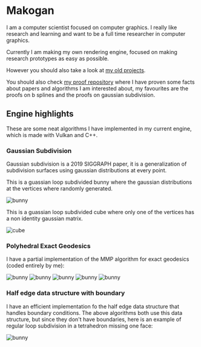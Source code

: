 # Makogan

I am a computer scientist focused on computer graphics. I really like research and learning and want to be a full time researcher in computer graphics.

Currently I am making my own rendering engine, focused on making research prototypes as easy as possible.

However you should also take a look at [my old projects](/projects.md).

You should also check [my proof repository](https://gitlab.com/Makogan/mathproofs) where I have proven some facts about papers and algorithms I am interested about, my favourites are the proofs on b splines and the proofs on gaussian subdivision.


## Engine highlights

These are some neat algorithms I have implemented in my current engine, which is made with Vulkan and C++.


### Gaussian Subdivision

Gaussian subdivision is a 2019 SIGGRAPH paper, it is a generalization of subdivision surfaces using gaussian distributions at every point.

This is a guassian loop subdivided bunny where the gaussian distributions at the vertices where randomly generated.

![bunny](/images/gaussian_bunny.png)

This is a guassian loop subdivided cube where only one of the vertices has a non identity gaussian matrix.

![cube](/images/gcube.png)

### Polyhedral Exact Geodesics

I have a partial implementation of the MMP algorithm for exact geodesics (coded entirely by me):

![bunny](/images/bunny1.png)
![bunny](/images/bunny2.png)
![bunny](/images/bunny3.png)
![bunny](/images/bunny4.png)
![bunny](/images/bunny5.png)

### Half edge data structure with boundary

I have an efficient implementation fo the half edge data structure that handles boundary conditions. The above algorithms both use this data structure, but since they don't have boundaries, here is an example of regular loop subdivision in a tetrahedron missing one face:

![bunny](/images/boundary_condition.png)